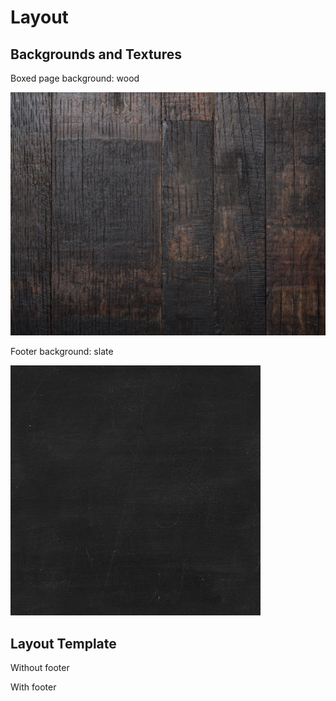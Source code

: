 # Layout

## Backgrounds and Textures

Boxed page background: wood

![](images/layout-and-color-scheme/wood-background.jpg)

Footer background: slate

![](images/layout-and-color-scheme/slate-background.jpg)

## Layout Template

Without footer

With footer
